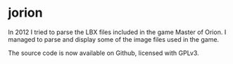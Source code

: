 # jorion
In 2012 I tried to parse the LBX files included in the game Master of Orion. I managed to parse and display some of the image files used in the game.

The source code is now available on Github, licensed with GPLv3.
